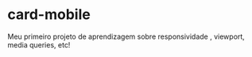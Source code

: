 # card-mobile
Meu primeiro projeto de aprendizagem sobre responsividade , viewport, media queries, etc!
